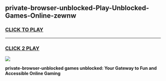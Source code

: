 
## private-browser-unblocked-Play-Unblocked-Games-Online-zewnw
<h3>
<a href="https://premium76.site?title=private-browser-unblocked&ref=25A">CLICK TO PLAY</a></h3>
<hr>

<h3>
<a href="https://premium76.site?title=private-browser-unblocked&ref=25A">CLICK 2 PLAY</a>
  
</h3>

<a href="https://premium76.site?title=private-browser-unblocked&ref=25A"><img src="https://clearcache.store/games.png"></a>


**private-browser-unblocked games unblocked: Your Gateway to Fun and Accessible Online Gaming**
